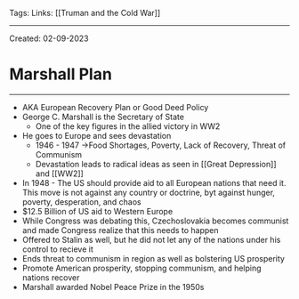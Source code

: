 Tags:
Links: [[Truman and the Cold War]]

---
Created: 02-09-2023
# Marshall Plan
---

- AKA European Recovery Plan or Good Deed Policy
- George C. Marshall is the Secretary of State
	- One of the key figures in the allied victory in WW2
- He goes to Europe and sees devastation
	- 1946 - 1947 →Food Shortages, Poverty, Lack of Recovery, Threat of Communism
	- Devastation leads to radical ideas as seen in [[Great Depression]] and [[WW2]]
- In 1948 - The US should provide aid to all European nations that need it. This move is not against any country or doctrine, byt against hunger, poverty, desperation, and chaos
- $12.5 Billion of US aid to Western Europe
- While Congress was debating this, Czechoslovakia becomes communist and made Congress realize that this needs to happen
- Offered to Stalin as well, but he did not let any of the nations under his control to recieve it
- Ends threat to communism in region as well as bolstering US prosperity
- Promote American prosperity, stopping communism, and helping nations recover
- Marshall awarded Nobel Peace Prize in the 1950s
